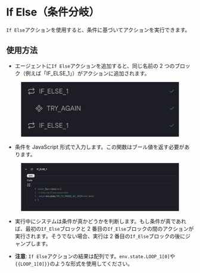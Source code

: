 # If Else（条件分岐）

`If Else`アクションを使用すると、条件に基づいてアクションを実行できます。

## 使用方法

- エージェントに`If Else`アクションを追加すると、同じ名前の 2 つのブロック（例えば「IF_ELSE_1」）がアクションに追加されます。

<figure><img src="../../../../images/if.png"></figure>

- 条件を JavaScript 形式で入力します。この関数はブール値を返す必要があります。

<figure><img src="../../../../images/if-2.png"></figure>

- 実行中にシステムは条件が真かどうかを判断します。もし条件が真であれば、最初の`If_Else`ブロックと 2 番目の`If_Else`ブロックの間のアクションが実行されます。そうでない場合、実行は 2 番目の`If_Else`ブロックの後にジャンプします。

- **注意**: `If Else`アクションの結果は配列です。`env.state.LOOP_1[0]`や`{{LOOP_1[0]}}`のような形式を使用してください。

<!-- ## エージェントの例

* [If Else エージェント](https://imprai.ai/p/21b2295005587a5375d8/callable/f6f55d6029c8a0aedd53/editor) -->
